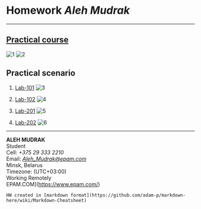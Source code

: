 # **Homework** *Aleh Mudrak*
---
## [Practical course](https://www.katacoda.com/courses/git)
![1](https://github.com/MNT-Lab/git-module212/blob/omudrak/pics/lab.png "Learn Git Version Control using Interactive Browser-Based Scenarios")
![2](https://github.com/MNT-Lab/git-module212/blob/omudrak/pics/lab1.png "Scenario 9 - Re-writing History")

## Practical scenario
1. [Lab-101](https://www.katacoda.com/aossama/scenarios/git-scm-lab-101)
![3](https://github.com/MNT-Lab/git-module212/blob/omudrak/pics/lab101.png "Lab101")

2. [Lab-102](https://www.katacoda.com/aossama/scenarios/git-scm-lab-102)
![4](https://github.com/MNT-Lab/git-module212/blob/omudrak/pics/lab102.png "Lab102")

3. [Lab-201](https://www.katacoda.com/aossama/scenarios/git-scm-lab-201)
![5](https://github.com/MNT-Lab/git-module212/blob/omudrak/pics/lab202.png "Lab201")

4. [Lab-202](https://www.katacoda.com/aossama/scenarios/git-scm-lab-202)
![6](https://github.com/MNT-Lab/git-module212/blob/omudrak/pics/lab202.png "Lab202")
---

**ALEH MUDRAK**</br>
Student</br>
Cell:  *+375 29 333 2210*</br>
Email:  [*Aleh_Mudrak@epam.com*](mailto:aleh_mudrak@epam.com)</br>
Minsk, Belarus</br>
Timezone: (UTC+03:00)</br>
Working Remotely</br>
EPAM.COM](https://www.epam.com/)

```
HW created in [markdown format](https://github.com/adam-p/markdown-here/wiki/Markdown-Cheatsheet)
```
